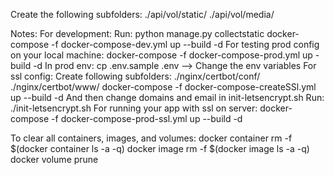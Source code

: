 Create the following subfolders:
./api/vol/static/
./api/vol/media/

Notes:
For development:
Run:
python manage.py collectstatic
docker-compose -f docker-compose-dev.yml up --build -d
For testing prod config on your local machine:
docker-compose -f docker-compose-prod.yml up -build -d
In prod env:
cp .env.sample .env --> Change the env variables
For ssl config:
Create following subfolders:
./nginx/certbot/conf/
./nginx/certbot/www/
docker-compose -f docker-compose-createSSl.yml up --build -d
And then change domains and email in init-letsencrypt.sh
Run:
./init-letsencrypt.sh
For running your app with ssl on server:
docker-compose -f docker-compose-prod-ssl.yml up --build -d

To clear all containers, images, and volumes:
docker container rm -f $(docker container ls -a -q)
docker image rm -f $(docker image ls -a -q)
docker volume prune
